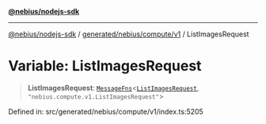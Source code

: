 [**@nebius/nodejs-sdk**](../../../../../README.md)

---

[@nebius/nodejs-sdk](../../../../../README.md) / [generated/nebius/compute/v1](../README.md) / ListImagesRequest

# Variable: ListImagesRequest

> **ListImagesRequest**: [`MessageFns`](../../../../../runtime/protos/core/interfaces/MessageFns.md)\<[`ListImagesRequest`](../interfaces/ListImagesRequest.md), `"nebius.compute.v1.ListImagesRequest"`\>

Defined in: src/generated/nebius/compute/v1/index.ts:5205
